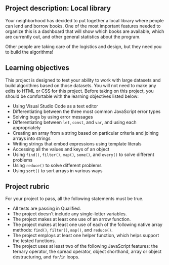 ## Project description: Local library

Your neighborhood has decided to put together a local library where people can lend and borrow books. One of the most important features needed to organize this is a dashboard that will show which books are available, which are currently out, and other general statistics about the program.

Other people are taking care of the logistics and design, but they need you to build the algorithms!

## Learning objectives

This project is designed to test your ability to work with large datasets and build algorithms based on those datasets. You will not need to make any edits to HTML or CSS for this project. Before taking on this project, you should be comfortable with the learning objectives listed below:

- Using Visual Studio Code as a text editor
- Differentiating between the three most common JavaScript error types
- Solving bugs by using error messages
- Differentiating between `let`, `const`, and `var`, and using each appropriately
- Creating an array from a string based on particular criteria and joining arrays into strings
- Writing strings that embed expressions using template literals
- Accessing all the values and keys of an object
- Using `find()`, `filter()`, `map()`, `some()`, and `every()` to solve different problems
- Using `reduce()` to solve different problems
- Using `sort()` to sort arrays in various ways

## Project rubric

For your project to pass, all the following statements must be true.

- All tests are passing in Qualified.
- The project doesn't include any single-letter variables.
- The project makes at least one use of an arrow function.
- The project makes at least one use of each of the following native array methods: `find()`, `filter()`, `map()`, and `reduce()`.
- The project employs at least one helper function, which helps support the tested functions.
- The project uses at least two of the following JavaScript features: the ternary operator, the spread operator, object shorthand, array or object destructuring, and `for`/`in` loops.